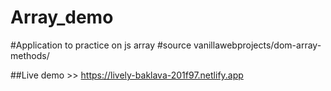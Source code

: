 # Array_demo
#Application to practice on js array
#source vanillawebprojects/dom-array-methods/ 

##Live demo >>  https://lively-baklava-201f97.netlify.app
